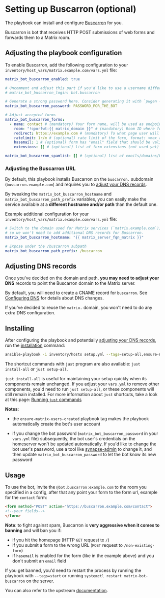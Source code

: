 # Setting up Buscarron (optional)

The playbook can install and configure [Buscarron](https://github.com/etkecc/buscarron) for you.

Buscarron is bot that receives HTTP POST submissions of web forms and forwards them to a Matrix room.

## Adjusting the playbook configuration

To enable Buscarron, add the following configuration to your `inventory/host_vars/matrix.example.com/vars.yml` file:

```yaml
matrix_bot_buscarron_enabled: true

# Uncomment and adjust this part if you'd like to use a username different than the default
# matrix_bot_buscarron_login: bot.buscarron

# Generate a strong password here. Consider generating it with `pwgen -s 64 1`
matrix_bot_buscarron_password: PASSWORD_FOR_THE_BOT

# Adjust accepted forms
matrix_bot_buscarron_forms:
  - name: contact # (mandatory) Your form name, will be used as endpoint, eg: buscarron.example.com/contact
    room: "!qporfwt:{{ matrix_domain }}" # (mandatory) Room ID where form submission will be posted
    redirect: https://example.com # (mandatory) To what page user will be redirected after the form submission
    ratelimit: 1r/m # (optional) rate limit of the form, format: <max requests>r/<interval:s,m>, eg: 1r/s or 54r/m
    hasemail: 1 # (optional) form has "email" field that should be validated
    extensions: [] # (optional) list of form extensions (not used yet)

matrix_bot_buscarron_spamlist: [] # (optional) list of emails/domains/hosts (with wildcards support) that should be rejected automatically
```

### Adjusting the Buscarron URL

By default, this playbook installs Buscarron on the `buscarron.` subdomain (`buscarron.example.com`) and requires you to [adjust your DNS records](#adjusting-dns-records).

By tweaking the `matrix_bot_buscarron_hostname` and `matrix_bot_buscarron_path_prefix` variables, you can easily make the service available at a **different hostname and/or path** than the default one.

Example additional configuration for your `inventory/host_vars/matrix.example.com/vars.yml` file:

```yaml
# Switch to the domain used for Matrix services (`matrix.example.com`),
# so we won't need to add additional DNS records for Buscarron.
matrix_bot_buscarron_hostname: "{{ matrix_server_fqn_matrix }}"

# Expose under the /buscarron subpath
matrix_bot_buscarron_path_prefix: /buscarron
```

## Adjusting DNS records

Once you've decided on the domain and path, **you may need to adjust your DNS** records to point the Buscarron domain to the Matrix server.

By default, you will need to create a CNAME record for `buscarron`. See [Configuring DNS](configuring-dns.md) for details about DNS changes.

If you've decided to reuse the `matrix.` domain, you won't need to do any extra DNS configuration.

## Installing

After configuring the playbook and potentially [adjusting your DNS records](#adjusting-dns-records), run the [installation](installing.md) command:

<!-- NOTE: let this conservative command run (instead of install-all) to make it clear that failure of the command means something is clearly broken. -->
```sh
ansible-playbook -i inventory/hosts setup.yml --tags=setup-all,ensure-matrix-users-created,start
```

The shortcut commands with `just` program are also available: `just install-all` or `just setup-all`.

`just install-all` is useful for maintaining your setup quickly when its components remain unchanged. If you adjust your `vars.yml` to remove other components, you'd need to run `just setup-all`, or these components will still remain installed. For more information about `just` shortcuts, take a look at this page: [Running `just` commands](just.md)

**Notes**:

- the `ensure-matrix-users-created` playbook tag makes the playbook automatically create the bot's user account

- if you change the bot password (`matrix_bot_buscarron_password` in your `vars.yml` file) subsequently, the bot user's credentials on the homeserver won't be updated automatically. If you'd like to change the bot user's password, use a tool like [synapse-admin](configuring-playbook-synapse-admin.md) to change it, and then update `matrix_bot_buscarron_password` to let the bot know its new password


## Usage

To use the bot, invite the `@bot.buscarron:example.com` to the room you specified in a config, after that any point your form to the form url, example for the `contact` form:

```html
<form method="POST" action="https://buscarron.example.com/contact">
<!--your fields-->
</form>
```

**Note**: to fight against spam, Buscarron is **very aggressive when it comes to banning** and will ban you if:

- if you hit the homepage (HTTP `GET` request to `/`)
- if you submit a form to the wrong URL (`POST` request to `/non-existing-form`)
- if `hasemail` is enabled for the form (like in the example above) and you don't submit an `email` field

If you get banned, you'd need to restart the process by running the playbook with `--tags=start` or running `systemctl restart matrix-bot-buscarron` on the server.

You can also refer to the upstream [documentation](https://github.com/etkecc/buscarron).
